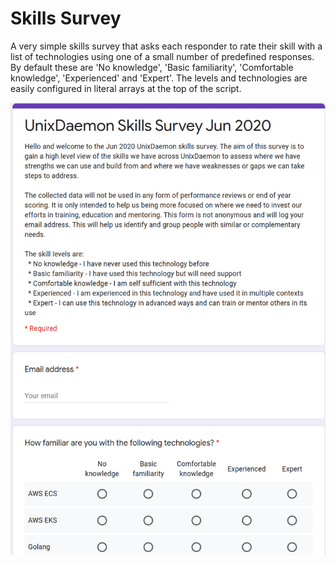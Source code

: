 # Skills Survey

A very simple skills survey that asks each responder to rate their
skill with a list of technologies using one of a small number of
predefined responses. By default these are 'No knowledge', 'Basic
familiarity', 'Comfortable knowledge', 'Experienced' and 'Expert'. The
levels and technologies are easily configured in literal arrays at the
top of the script.

![Skills Survey Sample Questions](/skills-survey/skills-survey.png?raw=true "Screenshot of skills survey sample questions")
